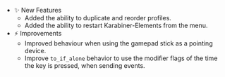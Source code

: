 -   ✨ New Features
    -   Added the ability to duplicate and reorder profiles.
    -   Added the ability to restart Karabiner-Elements from the menu.
-   ⚡️ Improvements
    -   Improved behaviour when using the gamepad stick as a pointing device.
    -   Improve `to_if_alone` behavior to use the modifier flags of the time the key is pressed, when sending events.
